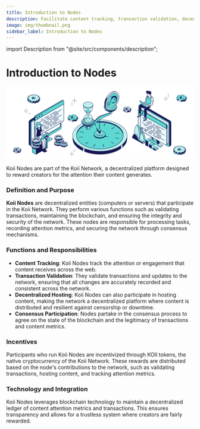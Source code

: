 ```yaml
---
title: Introduction to Nodes
description: Facilitate content tracking, transaction validation, decentralized hosting, and consensus participation to reward creators fairly based on the attention their content receives, leveraging blockchain technology for transparency and integrity.
image: img/thumbnail.png
sidebar_label: Introduction to Nodes
---
```


import Description from "@site/src/components/description";

# Introduction to Nodes

![banner](./img/node.svg)

Koii Nodes are part of the Koii Network, a decentralized platform designed to reward creators for the attention their content generates. 

### Definition and Purpose
**Koii Nodes** are decentralized entities (computers or servers) that participate in the Koii Network. They perform various functions such as validating transactions, maintaining the blockchain, and ensuring the integrity and security of the network.
These nodes are responsible for processing tasks, recording attention metrics, and securing the network through consensus mechanisms.

### Functions and Responsibilities
- **Content Tracking**: Koii Nodes track the attention or engagement that content receives across the web. 
- **Transaction Validation**: They validate transactions and updates to the network, ensuring that all changes are accurately recorded and consistent across the network.
- **Decentralized Hosting**: Koii Nodes can also participate in hosting content, making the network a decentralized platform where content is distributed and resilient against censorship or downtime.
- **Consensus Participation**: Nodes partake in the consensus process to agree on the state of the blockchain and the legitimacy of transactions and content metrics.

### Incentives
Participants who run Koii Nodes are incentivized through KOII tokens, the native cryptocurrency of the Koii Network. These rewards are distributed based on the node's contributions to the network, such as validating transactions, hosting content, and tracking attention metrics.

### Technology and Integration
Koii Nodes leverages blockchain technology to maintain a decentralized ledger of content attention metrics and transactions. This ensures transparency and allows for a trustless system where creators are fairly rewarded.